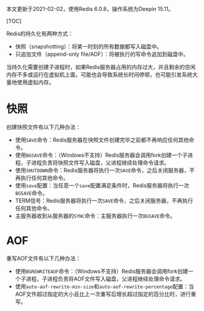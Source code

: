 本文更新于2021-02-02，使用Redis 6.0.8，操作系统为Deepin 15.11。

[TOC]

Redis的持久化有两种方式：

* 快照（snapshotting）：将某一时刻的所有数据都写入磁盘中。
* 只追加文件（append-only file/AOF）：将被执行的写命令追加到磁盘中。

当持久化需要创建子进程时，如果Redis服务器占用的内存过大，并且剩余的空闲内存不多或运行在虚拟机上面，可能也会导致系统长时间停顿，也可能引发系统大量地使用虚拟内存。

# 快照

创建快照文件有以下几种办法：

* 使用`SAVE`命令：Redis服务器在快照文件创建完毕之前都不再响应任何其他命令。
* 使用`BGSAVE`命令：（Windows不支持）Redis服务器会调用fork创建一个子进程，子进程负责将快照文件写入磁盘，父进程继续处理命令请求。
* 使用`SHUTDOWN`命令：Redis服务器将执行一次`SAVE`命令，之后关闭服务器，不再执行任何其他命令。
* 使用`save`配置：当任意一个`save`配置满足条件时，Redis服务器将执行一次`BGSAVE`命令。
* TERM信号：Redis服务器将执行一次`SAVE`命令，之后关闭服务器，不再执行任何其他命令。
* 主服务器收到从服务器的`SYNC`命令：主服务器执行一次`BGSAVE`命令。

# AOF

重写AOF文件有以下几种办法：

* 使用`BGREWRITEAOF`命令：（Windows不支持）Redis服务器会调用fork创建一个子进程，子进程负责将AOF文件写入磁盘，父进程继续处理命令请求。
* 使用`auto-aof-rewrite-min-size`和`auto-aof-rewrite-percentage`配置：当AOF文件超过指定的大小且比上一次重写后增长超过指定的百分比时，进行重写。
